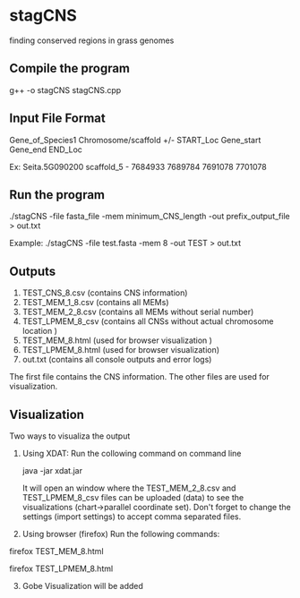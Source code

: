 # stagCNS
finding conserved regions in grass genomes

Compile the program
-------------------

g++ -o stagCNS stagCNS.cpp

Input File Format
-----------------
  Gene_of_Species1 Chromosome/scaffold +/-  START_Loc Gene_start Gene_end END_Loc

  Ex: Seita.5G090200 scaffold_5 - 7684933 7689784 7691078 7701078
  
  
  

Run the program
---------------

./stagCNS -file fasta_file -mem minimum_CNS_length  -out prefix_output_file   >  out.txt

Example: ./stagCNS -file  test.fasta  -mem 8   -out TEST  > out.txt

Outputs
-------
1. TEST_CNS_8.csv (contains CNS information)
2. TEST_MEM_1_8.csv (contains all MEMs)
3. TEST_MEM_2_8.csv (contains all MEMs without serial number)
4. TEST_LPMEM_8_csv (contains all CNSs without actual chromosome location ) 
5. TEST_MEM_8.html  (used for browser visualization )
6. TEST_LPMEM_8.html (used for browser visualization)
7. out.txt (contains all console outputs and error logs)

The first file contains the CNS information. The other files are used for visualization.

Visualization
-------------
Two ways to visualiza the output

1. Using XDAT: 
   Run the collowing command on command line

   java -jar xdat.jar
   
   It will open an window where the TEST_MEM_2_8.csv and TEST_LPMEM_8_csv  files can be uploaded (data) to see the visualizations
   (chart->parallel coordinate set). 
   Don't forget to change the settings (import settings) to accept comma separated files.

2. Using browser (firefox)
 Run the following commands:

 firefox TEST_MEM_8.html
 
 firefox TEST_LPMEM_8.html

3. Gobe Visualization will be added
